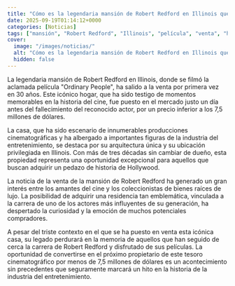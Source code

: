 ```yaml
---
title: "Cómo es la legendaria mansión de Robert Redford en Illinois que se puso a la venta un día antes de su muerte"
date: 2025-09-19T01:14:12+0000
categories: [Noticias]
tags: ["mansión", "Robert Redford", "Illinois", "película", "venta", "historia del cine", "Hollywood."]
cover:
  image: "/images/noticias/"
  alt: "Cómo es la legendaria mansión de Robert Redford en Illinois que se puso a la venta un día antes de su muerte"
  hidden: false
---
```


La legendaria mansión de Robert Redford en Illinois, donde se filmó la aclamada película "Ordinary People", ha salido a la venta por primera vez en 30 años. Este icónico hogar, que ha sido testigo de momentos memorables en la historia del cine, fue puesto en el mercado justo un día antes del fallecimiento del reconocido actor, por un precio inferior a los 7,5 millones de dólares.

La casa, que ha sido escenario de innumerables producciones cinematográficas y ha albergado a importantes figuras de la industria del entretenimiento, se destaca por su arquitectura única y su ubicación privilegiada en Illinois. Con más de tres décadas sin cambiar de dueño, esta propiedad representa una oportunidad excepcional para aquellos que buscan adquirir un pedazo de historia de Hollywood.

La noticia de la venta de la mansión de Robert Redford ha generado un gran interés entre los amantes del cine y los coleccionistas de bienes raíces de lujo. La posibilidad de adquirir una residencia tan emblemática, vinculada a la carrera de uno de los actores más influyentes de su generación, ha despertado la curiosidad y la emoción de muchos potenciales compradores.

A pesar del triste contexto en el que se ha puesto en venta esta icónica casa, su legado perdurará en la memoria de aquellos que han seguido de cerca la carrera de Robert Redford y disfrutado de sus películas. La oportunidad de convertirse en el próximo propietario de este tesoro cinematográfico por menos de 7,5 millones de dólares es un acontecimiento sin precedentes que seguramente marcará un hito en la historia de la industria del entretenimiento.
